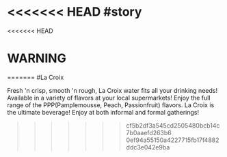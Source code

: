 <<<<<<< HEAD
#story
=======
<<<<<<< HEAD
# WARNING
=======
#La Croix


Fresh 'n crisp, smooth 'n rough, La Croix water fits all your drinking needs!
Available in a variety of flavors at your local supermarkets!
Enjoy the full range of the PPP(Pamplemousse, Peach, Passionfruit) flavors.
La Croix is the ultimate beverage! Enjoy at both informal and formal gatherings!
>>>>>>> cf5b2df3a545cd2505480bcb14c7b0aaefd263b6
>>>>>>> 0ef94a55150a4227715fb17f4882ddc3e042e9ba
